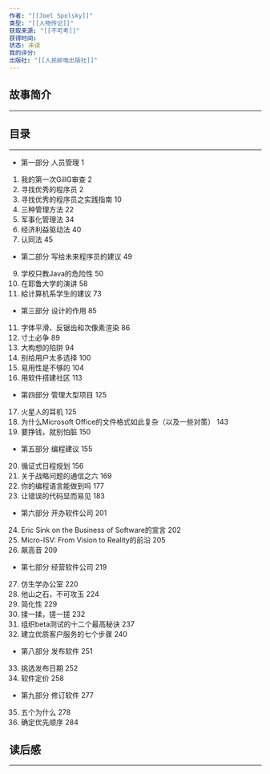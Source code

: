 ```yaml
---
作者: "[[Joel Spolsky]]"
类型: "[[人物传记]]"
获取来源: "[[不可考]]"
获得时间: 
状态: 未读
我的评分: 
出版社: "[[人民邮电出版社]]"
---
```

## 故事简介
---

## 目录
---
- 第一部分 人员管理 1  
1. 我的第一次GillG审查 2  
2. 寻找优秀的程序员 2  
3. 寻找优秀的程序员之实践指南 10  
4. 三种管理方法 22  
5. 军事化管理法 34  
6. 经济利益驱动法 40  
7. 认同法 45  
- 第二部分 写给未来程序员的建议 49  
9. 学校只教Java的危险性 50  
10. 在耶鲁大学的演讲 58  
11. 給计算机系学生的建议 73  
- 第三部分 设计的作用 85  
11. 字体平滑、反锯齿和次像素渲染 86  
12. 寸土必争 89  
13. 大构想的陷阱 94  
14. 别给用户太多选择 100  
15. 易用性是不够的 104  
16. 用软件搭建社区 113  
- 第四部分 管理大型项目 125  
17. 火星人的耳机 125  
18. 为什么Microsoft Office的文件格式如此复杂（以及一些对策） 143  
19. 要挣钱，就别怕脏 150  
- 第五部分 编程建议 155  
20. 循证式日程规划 156  
21. 关于战略问题的通信之六 169  
22. 你的编程语言能做到吗 177  
23. 让错误的代码显而易见 183  
- 第六部分 开办软件公司 201  
24. Eric Sink on the Business of Software的宣言 202  
25. Micro-ISV: From Vision to Reality的前沿 205  
26. 飙高音 209  
- 第七部分 经营软件公司 219  
27. 仿生学办公室 220  
28. 他山之石，不可攻玉 224  
29. 简化性 229  
30. 揉一揉，搓一搓 232  
31. 组织beta测试的十二个最高秘诀 237  
32. 建立优质客户服务的七个步骤 240  
- 第八部分 发布软件 251  
33. 挑选发布日期 252  
34. 软件定价 258  
- 第九部分 修订软件 277  
35.  五个为什么 278  
36. 确定优先顺序 284
## 读后感
---
